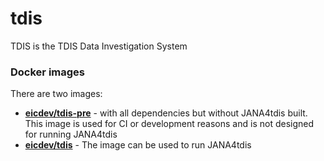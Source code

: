 # tdis
TDIS is the TDIS Data Investigation System

### Docker images

There are two images:

- [**eicdev/tdis-pre**](https://hub.docker.com/r/eicdev/tdis-pre) - with all dependencies but without JANA4tdis built.
  This image is used for CI or development reasons and is not designed for running JANA4tdis   
- [**eicdev/tdis**](https://hub.docker.com/r/eicdev/tdis) - The image can be used to run JANA4tdis